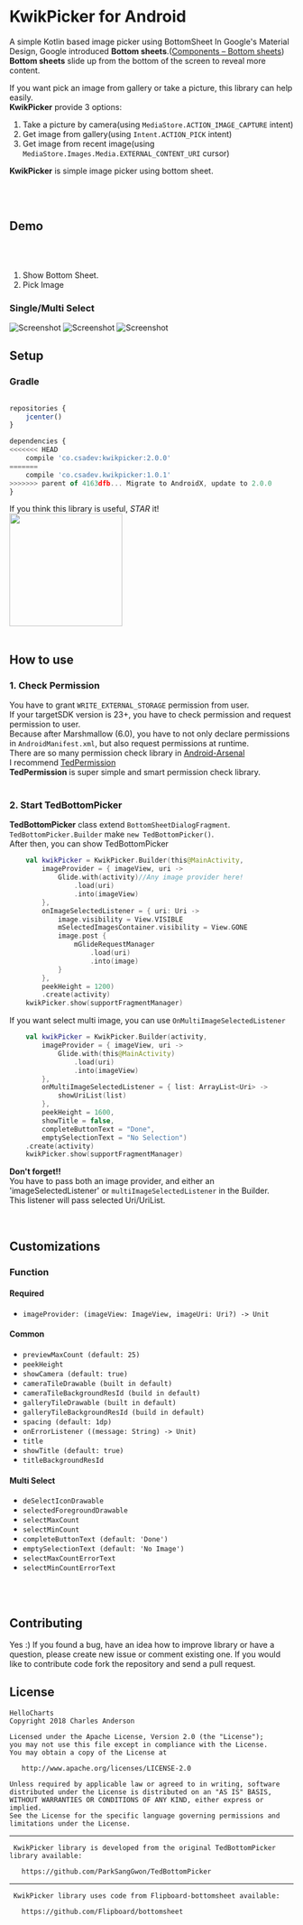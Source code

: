 # KwikPicker for Android
A simple Kotlin based image picker using BottomSheet
In Google's Material Design, Google introduced **Bottom sheets**.([Components – Bottom sheets](https://material.google.com/components/bottom-sheets.html))<br/>
**Bottom sheets** slide up from the bottom of the screen to reveal more content.

If you want pick an image from gallery or take a picture, this library can help easily.<br/>
**KwikPicker** provide 3 options: <br/>

1. Take a picture by camera(using `MediaStore.ACTION_IMAGE_CAPTURE` intent)
2. Get image from gallery(using `Intent.ACTION_PICK` intent)
3. Get image from recent image(using `MediaStore.Images.Media.EXTERNAL_CONTENT_URI` cursor)

**KwikPicker** is simple image picker using bottom sheet.

<br/><br/>



## Demo
<br/><br/>
1. Show Bottom Sheet.
2. Pick Image

### Single/Multi Select

![Screenshot](https://github.com/ParkSangGwon/TedBottomPicker/blob/master/screenshot1.jpeg?raw=true)    ![Screenshot](https://github.com/ParkSangGwon/TedBottomPicker/blob/master/demo.gif?raw=true)
![Screenshot](https://github.com/ParkSangGwon/TedBottomPicker/blob/master/screenshot_multi_select.jpeg?raw=true)


## Setup


### Gradle
```javascript

repositories {
    jcenter()
}

dependencies {
<<<<<<< HEAD
    compile 'co.csadev:kwikpicker:2.0.0'
=======
    compile 'co.csadev.kwikpicker:1.0.1'
>>>>>>> parent of 4163dfb... Migrate to AndroidX, update to 2.0.0
}

```

If you think this library is useful, *STAR* it!
<br/>
<img src="https://phaser.io/content/news/2015/09/10000-stars.png" width="200">
<br/><br/>



## How to use
### 1. Check Permission
You have to grant `WRITE_EXTERNAL_STORAGE` permission from user.<br/>
If your targetSDK version is 23+, you have to check permission and request permission to user.<br/>
Because after Marshmallow (6.0), you have to not only declare permissions in `AndroidManifest.xml`, but also request permissions at runtime.<br/>
There are so many permission check library in [Android-Arsenal](http://android-arsenal.com/tag/235?sort=rating)<br/>
I recommend [TedPermission](https://github.com/ParkSangGwon/TedPermission)<br/>
**TedPermission** is super simple and smart permission check library.<br/>
<br/>


### 2. Start TedBottomPicker
**TedBottomPicker** class extend `BottomSheetDialogFragment`.<br/>
`TedBottomPicker.Builder` make `new TedBottomPicker()`.<br/>
After then, you can show TedBottomPicker<br/>


```Kotlin
    val kwikPicker = KwikPicker.Builder(this@MainActivity,
        imageProvider = { imageView, uri ->
            Glide.with(activity)//Any image provider here!
                .load(uri)
                .into(imageView)
        },
        onImageSelectedListener = { uri: Uri ->
            image.visibility = View.VISIBLE
            mSelectedImagesContainer.visibility = View.GONE
            image.post {
                mGlideRequestManager
                    .load(uri)
                    .into(image)
            }
        },
        peekHeight = 1200)
        .create(activity)
    kwikPicker.show(supportFragmentManager)
```

If you want select multi image, you can use `OnMultiImageSelectedListener`
```Kotlin
    val kwikPicker = KwikPicker.Builder(activity,
        imageProvider = { imageView, uri ->
            Glide.with(this@MainActivity)
                .load(uri)
                .into(imageView)
        },
        onMultiImageSelectedListener = { list: ArrayList<Uri> ->
            showUriList(list)
        },
        peekHeight = 1600,
        showTitle = false,
        completeButtonText = "Done",
        emptySelectionText = "No Selection")
    .create(activity)
    kwikPicker.show(supportFragmentManager)
```

**Don't forget!!**<br/>
You have to pass both an image provider, and either an 'imageSelectedListener' or `multiImageSelectedListener` in the Builder.<br/>
This listener will pass selected Uri/UriList.<br/>




<br/>

## Customizations

### Function

#### Required
* `imageProvider: (imageView: ImageView, imageUri: Uri?) -> Unit`

#### Common

* `previewMaxCount (default: 25)`
* `peekHeight`
* `showCamera (default: true)`
* `cameraTileDrawable (built in default)`
* `cameraTileBackgroundResId (build in default)`
* `galleryTileDrawable (built in default)`
* `galleryTileBackgroundResId (build in default)`
* `spacing (default: 1dp)`
* `onErrorListener ((message: String) -> Unit)`
* `title`
* `showTitle (default: true)`
* `titleBackgroundResId`

#### Multi Select
* `deSelectIconDrawable`
* `selectedForegroundDrawable`
* `selectMaxCount`
* `selectMinCount`
* `completeButtonText (default: 'Done')`
* `emptySelectionText (default: 'No Image')`
* `selectMaxCountErrorText`
* `selectMinCountErrorText`

<br/><br/>



## Contributing

Yes :) If you found a bug, have an idea how to improve library or have a question, please create new issue or comment existing one. If you would like to contribute code fork the repository and send a pull request.

## License

	HelloCharts
    Copyright 2018 Charles Anderson

    Licensed under the Apache License, Version 2.0 (the "License");
    you may not use this file except in compliance with the License.
    You may obtain a copy of the License at

       http://www.apache.org/licenses/LICENSE-2.0

    Unless required by applicable law or agreed to in writing, software
    distributed under the License is distributed on an "AS IS" BASIS,
    WITHOUT WARRANTIES OR CONDITIONS OF ANY KIND, either express or implied.
    See the License for the specific language governing permissions and
    limitations under the License.

---
     KwikPicker library is developed from the original TedBottomPicker library available:

       https://github.com/ParkSangGwon/TedBottomPicker

---
     KwikPicker library uses code from Flipboard-bottomsheet available:

       https://github.com/Flipboard/bottomsheet
